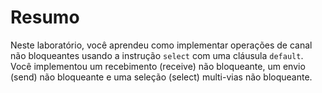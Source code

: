 # Resumo

Neste laboratório, você aprendeu como implementar operações de canal não bloqueantes usando a instrução `select` com uma cláusula `default`. Você implementou um recebimento (receive) não bloqueante, um envio (send) não bloqueante e uma seleção (select) multi-vias não bloqueante.
